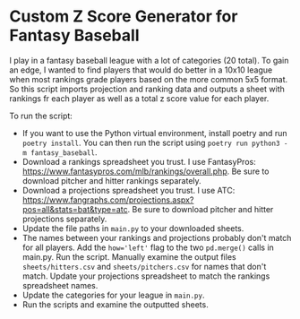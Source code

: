# Custom Z Score Generator for Fantasy Baseball

I play in a fantasy baseball league with a lot of categories (20 total). To gain an edge, I wanted to find players that would do better in a 10x10 league when most rankings grade players based on the more common 5x5 format. So this script imports projection and ranking data and outputs a sheet with rankings fr each player as well as a total z score value for each player.

To run the script:

 - If you want to use the Python virtual environment, install poetry and run `poetry install`. You can then run the script using `poetry run python3 -m fantasy_baseball`.
 - Download a rankings spreadsheet you trust. I use FantasyPros: https://www.fantasypros.com/mlb/rankings/overall.php. Be sure to download pitcher and hitter rankings separately.
 - Download a projections spreadsheet you trust. I use ATC: https://www.fangraphs.com/projections.aspx?pos=all&stats=bat&type=atc. Be sure to download pitcher and hitter projections separately.
 - Update the file paths in `main.py` to your downloaded sheets.
 - The names between your rankings and projections probably don't match for all players. Add the `how='left'` flag to the two `pd.merge()` calls in main.py. Run the script. Manually examine the output files `sheets/hitters.csv` and `sheets/pitchers.csv` for names that don't match. Update your projections spreadsheet to match the rankings spreadsheet names.
 - Update the categories for your league in `main.py`.
 - Run the scripts and examine the outputted sheets.
 
